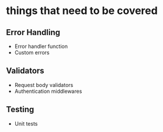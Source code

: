 # things that need to be covered

## Error Handling

-   Error handler function
-   Custom errors

## Validators

-   Request body validators
-   Authentication middlewares

## Testing

-   Unit tests
